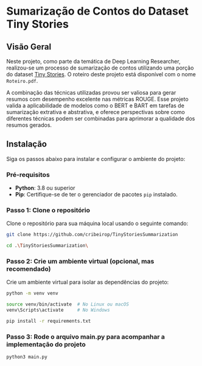 # Sumarização de Contos do Dataset Tiny Stories

## Visão Geral

Neste projeto, como parte da temática de Deep Learning Researcher, realizou-se um processo de sumarização de contos utilizando uma porção do dataset [Tiny Stories](https://www.kaggle.com/datasets/thedevastator/tinystories-narrative-classification). O roteiro deste projeto está disponível com o nome `Roteiro.pdf`.

A combinação das técnicas utilizadas provou ser valiosa para gerar resumos com desempenho excelente nas métricas ROUGE. Esse projeto valida a aplicabilidade de modelos como o BERT e BART em tarefas de sumarização extrativa e abstrativa, e oferece perspectivas sobre como diferentes técnicas podem ser combinadas para aprimorar a qualidade dos resumos gerados.

## Instalação

Siga os passos abaixo para instalar e configurar o ambiente do projeto:

### Pré-requisitos

- **Python**: 3.8 ou superior
- **Pip**: Certifique-se de ter o gerenciador de pacotes `pip` instalado.

### Passo 1: Clone o repositório

Clone o repositório para sua máquina local usando o seguinte comando:

```bash
git clone https://github.com/cribeirop/TinyStoriesSummarization
```
```bash
cd .\TinyStoriesSummarization\
```

### Passo 2: Crie um ambiente virtual (opcional, mas recomendado)
Crie um ambiente virtual para isolar as dependências do projeto:

```bash
python -m venv venv
```
```bash
source venv/bin/activate  # No Linux ou macOS
venv\Scripts\activate     # No Windows
```

```bash
pip install -r requirements.txt
```

### Passo 3: Rode o arquivo main.py para acompanhar a implementação do projeto

```bash
python3 main.py
```